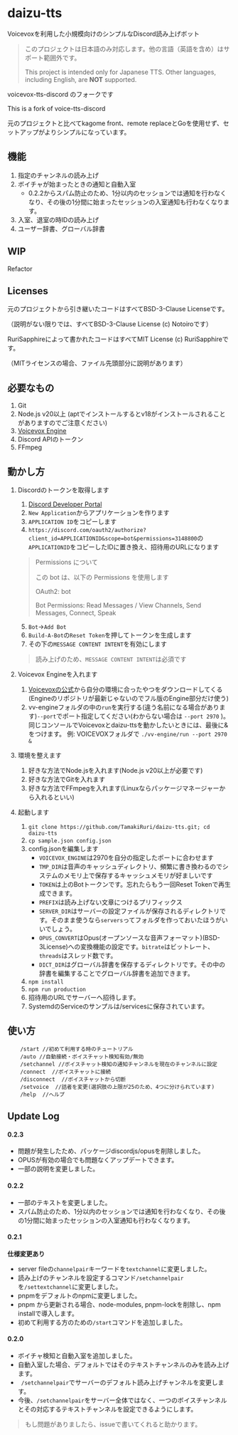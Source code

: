 # daizu-tts

Voicevoxを利用した小規模向けのシンプルなDiscord読み上げボット

> このプロジェクトは日本語のみ対応します。他の言語（英語を含め）はサポート範囲外です。
>
> This project is intended only for Japanese TTS. Other languages, including English, are **NOT** supported.

voicevox-tts-discord のフォークです

This is a fork of voice-tts-discord

元のプロジェクトと比べてkagome front、remote replaceとGoを使用せず、セットアップがよりシンプルになっています。

## 機能

1. 指定のチャンネルの読み上げ
2. ボイチャが始まったときの通知と自動入室
    - 0.2.2からスパム防止のため、1分以内のセッションでは通知を行わなくなり、その後の1分間に始まったセッションの入室通知も行わなくなります。
3. 入室、退室の時IDの読み上げ
4. ユーザー辞書、グローバル辞書

## WIP

Refactor

## Licenses

元のプロジェクトから引き継いたコードはすべてBSD-3-Clause Licenseです。

（説明がない限りでは、すべてBSD-3-Clause License (c) Notoiroです）

RuriSapphireによって書かれたコードはすべてMIT License (c) RuriSapphireです。

（MITライセンスの場合、ファイル先頭部分に説明があります）

## 必要なもの

1. Git
2. Node.js  v20以上 (aptでインストールするとv18がインストールされることがありますのでご注意ください)
3. [Voicevox Engine](https://github.com/VOICEVOX/voicevox_engine/)
4. Discord APIのトークン
5. FFmpeg

<!--

1. メモリ上に乗ったキャッシュ用ディレクトリがあると良い
    - Linuxなら/tmpで良い気がする

-->

## 動かし方

1. Discordのトークンを取得します
    1. [Discord Developer Portal](https://discord.com/developers/applications )
    2. `New Application`からアプリケーションを作ります
    3. `APPLICATION ID`をコピーします
    4. `https://discord.com/oauth2/authorize?client_id=APPLICATIONID&scope=bot&permissions=3148800`の`APPLICATIONID`をコピーしたIDに置き換え、招待用のURLになります

    > Permissions について
    >
    > この bot は、以下の Permissions を使用します
    >
    > OAuth2: bot
    >
    > Bot Permissions: Read Messages / View Channels, Send Messages, Connect, Speak

    5. `Bot`→`Add Bot`
    6. `Build-A-Bot`の`Reset Token`を押してトークンを生成します
    7. その下の`MESSAGE CONTENT INTENT`を有効にします
    > 読み上げのため、`MESSAGE CONTENT INTENT`は必須です
2. Voicevox Engineを入れます
    1. [Voicevoxの公式](https://voicevox.hiroshiba.jp/ )から自分の環境に合ったやつをダウンロードしてくる(Engineのリポジトリが最新じゃないのでフル版のEngine部分だけ使う)
    2. vv-engineフォルダの中の`run`を実行する(違う名前になる場合があります)`--port`でポート指定してください(わからない場合は `--port 2970` )。同じコンソールでVoicevoxとdaizu-ttsを動かしたいときには、最後に&をつけます。
    例: VOICEVOXフォルダで `./vv-engine/run --port 2970 &`
3. 環境を整えます
    1. 好きな方法でNode.jsを入れます(Node.js v20以上が必要です) 
    2. 好きな方法でGitを入れます
    3. 好きな方法でFFmpegを入れます(Linuxならパッケージマネージャーから入れるといい)
4. 起動します
    1. `git clone https://github.com/TamakiRuri/daizu-tts.git; cd daizu-tts`
    2. `cp sample.json config.json`
    3. config.jsonを編集します
        - `VOICEVOX_ENGINE`は2970を自分の指定したポートに合わせます
        - `TMP_DIR`は音声のキャッシュディレクトリ、頻繁に書き換わるのでシステムのメモリ上で保存するキャッシュメモリが好ましいです
        - `TOKEN`は上のBotトークンです。忘れたらもう一回Reset Tokenで再生成できます。
        - `PREFIX`は読み上げない文章につけるプリフィックス
        - `SERVER_DIR`はサーバーの設定ファイルが保存されるディレクトリです。そのまま使うなら`servers`ってフォルダを作っておいたほうがいいでしょう。
        - `OPUS_CONVERT`はOpus(オープンソースな音声フォーマット)(BSD-3License)への変換機能の設定です。`bitrate`はビットレート、`threads`はスレッド数です。
        - `DICT_DIR`はグローバル辞書を保存するディレクトリです。その中の辞書を編集することでグローバル辞書を追加できます。
    4. `npm install`
    5. `npm run production`
    6. 招待用のURLでサーバーへ招待します。
    7. SystemdのServiceのサンプルは/servicesに保存されています。

## 使い方

```
    /start //初めて利用する時のチュートリアル
    /auto //自動接続・ボイスチャット検知有効/無効
    /setchannel //ボイスチャット検知の通知チャンネルを現在のチャンネルに設定
    /connect  //ボイスチャットに接続
    /disconnect  //ボイスチャットから切断
    /setvoice  //話者を変更(選択肢の上限が25のため、4つに分けられています)
    /help  //ヘルプ

```

## Update Log

#### 0.2.3

- 問題が発生したため、パッケージdiscordjs/opusを削除しました。
- OPUSが有効の場合でも問題なくアップデートできます。
- 一部の説明を変更しました。

#### 0.2.2

- 一部のテキストを変更しました。
- スパム防止のため、1分以内のセッションでは通知を行わなくなり、その後の1分間に始まったセッションの入室通知も行わなくなります。

#### 0.2.1

**仕様変更あり**

- server fileの`channelpair`キーワードを`textchannel`に変更しました。
- 読み上げのチャンネルを設定するコマンド`/setchannelpair`を`/settextchannel`に変更しました。
- pnpmをデフォルトのnpmに変更しました。
- pnpm から更新される場合、node-modules, pnpm-lockを削除し、npm installで導入します。
- 初めて利用する方のための`/start`コマンドを追加しました。

#### 0.2.0

- ボイチャ検知と自動入室を追加しました。
- 自動入室した場合、デフォルトではそのテキストチャンネルのみを読み上げます。
- ` /setchannelpair`でサーバーのデフォルト読み上げチャンネルを変更します。
- 今後、`/setchannelpair`をサーバー全体ではなく、一つのボイスチャンネルとその対応するテキストチャンネルを設定できるようにします。

> もし問題がありましたら、issueで書いてくれると助かります。
